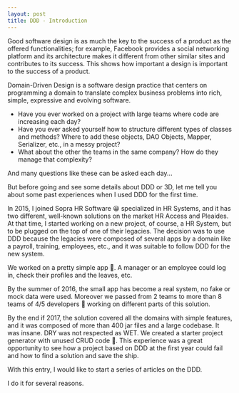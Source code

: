 ```yaml
---
layout: post
title: DDD - Introduction
---
```


Good software design is as much the key to the success of a product as the offered functionalities; for example, Facebook provides a social networking platform and its architecture makes it different from other similar sites and contributes to its success. This shows how important a design is important to the success of a product.

Domain-Driven Design is a software design practice that centers on programming a domain to translate complex business problems into rich, simple, expressive and evolving software.

- Have you ever worked on a project with large teams where code are increasing each day?
- Have you ever asked yourself how to structure different types of classes and methods? Where to add these objects, DAO Objects, Mapper, Serializer, etc., in a messy project?
- What about the other the teams in the same company? How do they manage that complexity?

And many questions like these can be asked each day... 

But before going and see some details about DDD or 3D, let me tell you about some past experiences when I used DDD for the first time.

In 2015, I joined Sopra HR Software 😀 specialized in HR Systems, and it has two different, well-known solutions on the market HR Access and Pleaides. At that time, I started working on a new project, of course, a HR System, but to be plugged on the top of one of their legacies. The decision was to use DDD because the legacies were composed of several apps by a domain like a payroll, training, employees, etc., and it was suitable to follow DDD for the new system.

We worked on a pretty simple app 🤩. A manager or an employee could log in, check their profiles and the leaves, etc.

By the summer of 2016, the small app has become a real system, no fake or mock data were used. Moreover we passed from 2 teams to more than 8 teams of 4/5 developers 👷 working on different parts of this solution.

By the end if 2017, the solution covered all the domains with simple features, and it was composed of more than 400 jar files and a large codebase. It was insane. DRY was not respected as WET. We created a starter project generator with unused CRUD code 🤮. This experience was a great opportunity to see how a project based on DDD at the first year could fail and how to find a solution and save the ship.

With this entry, I would like to start a series of articles on the DDD. 

I do it for several reasons.